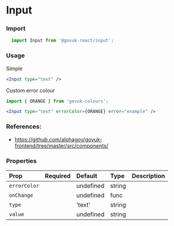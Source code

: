 Input
=====

### Import
```js
  import Input from '@govuk-react/input';
```
<!-- STORY -->

### Usage

Simple
```jsx
<Input type="text" />
```

Custom error colour
```jsx
import { ORANGE } from 'govuk-colours';

<Input type="text" errorColor={ORANGE} error="example" />
```
### References:
- https://github.com/alphagov/govuk-frontend/tree/master/src/components/

### Properties
Prop | Required | Default | Type | Description
:--- | :------- | :------ | :--- | :----------
 `errorColor` |  | undefined | string | 
 `onChange` |  | undefined | func | 
 `type` |  | 'text' | string | 
 `value` |  | undefined | string | 


